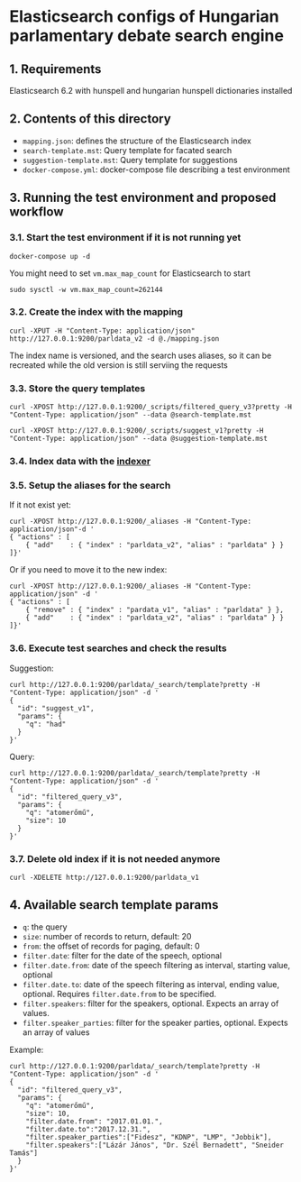 # Elasticsearch configs of Hungarian parlamentary debate search engine


## 1. Requirements

Elasticsearch 6.2 with hunspell and hungarian hunspell dictionaries installed


## 2. Contents of this directory

- `mapping.json`: defines the structure of the Elasticsearch index
- `search-template.mst`: Query template for facated search
- `suggestion-template.mst`: Query template for suggestions
- `docker-compose.yml`: docker-compose file describing a test environment


## 3. Running the test environment and proposed workflow

### 3.1. Start the test environment if it is not running yet

    docker-compose up -d


You might need to set `vm.max_map_count` for Elasticsearch to start

    sudo sysctl -w vm.max_map_count=262144

### 3.2. Create the index with the mapping

    curl -XPUT -H "Content-Type: application/json" http://127.0.0.1:9200/parldata_v2 -d @./mapping.json

The index name is versioned, and the search uses aliases, so it can be recreated while the old version is still serviing the requests

### 3.3. Store the query templates

    curl -XPOST http://127.0.0.1:9200/_scripts/filtered_query_v3?pretty -H "Content-Type: application/json" --data @search-template.mst

    curl -XPOST http://127.0.0.1:9200/_scripts/suggest_v1?pretty -H "Content-Type: application/json" --data @suggestion-template.mst

### 3.4. Index data with the [indexer](https://github.com/k-monitor/parldata/tree/master/src/indexer)


### 3.5. Setup the aliases for the search

If it not exist yet:

    curl -XPOST http://127.0.0.1:9200/_aliases -H "Content-Type: application/json"-d '
    { "actions" : [
        { "add"    : { "index" : "parldata_v2", "alias" : "parldata" } }
    ]}'

Or if  you need to move it to the new index:

    curl -XPOST http://127.0.0.1:9200/_aliases -H "Content-Type: application/json" -d '
    { "actions" : [
        { "remove" : { "index" : "pardata_v1", "alias" : "parldata" } },
        { "add"    : { "index" : "parldata_v2", "alias" : "parldata" } }
    ]}'

### 3.6. Execute test searches and check the results

Suggestion:

    curl http://127.0.0.1:9200/parldata/_search/template?pretty -H "Content-Type: application/json" -d '
    {
      "id": "suggest_v1",
      "params": {
        "q": "had"
      }
    }'


Query:

    curl http://127.0.0.1:9200/parldata/_search/template?pretty -H "Content-Type: application/json" -d '
    {
      "id": "filtered_query_v3",
      "params": {
        "q": "atomerőmű",
        "size": 10
      }
    }'


### 3.7. Delete old index if it is not needed anymore

    curl -XDELETE http://127.0.0.1:9200/parldata_v1



## 4. Available search template params

- `q`: the query
- `size`: number of records to return, default: 20
- `from`: the offset of records for paging, default: 0
- `filter.date`: filter for the date of the speech, optional
- `filter.date.from`: date of the speech filtering as interval, starting value, optional
- `filter.date.to`: date of the speech filtering as interval, ending value, optional. Requires `filter.date.from` to be specified.
- `filter.speakers`: filter for the speakers, optional. Expects an array of values.
- `filter.speaker_parties`: filter for the speaker parties, optional. Expects an array of values


Example:

    curl http://127.0.0.1:9200/parldata/_search/template?pretty -H "Content-Type: application/json" -d '
    {
      "id": "filtered_query_v3",
      "params": {
        "q": "atomerőmű",
        "size": 10,
        "filter.date.from": "2017.01.01.",
        "filter.date.to":"2017.12.31.",
        "filter.speaker_parties":["Fidesz", "KDNP", "LMP", "Jobbik"],
        "filter.speakers":["Lázár János", "Dr. Szél Bernadett", "Sneider Tamás"]
      }
    }'
